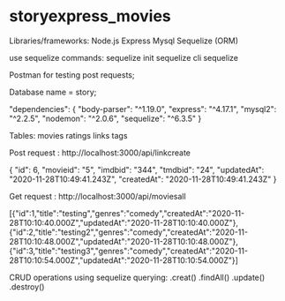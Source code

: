# storyexpress_movies

Libraries/frameworks:
Node.js
Express
Mysql
Sequelize (ORM)


use sequelize commands:
sequelize init
sequelize cli
sequelize



Postman for testing post requests;



Database name = story;


 "dependencies": {
    "body-parser": "^1.19.0",
    "express": "^4.17.1",
    "mysql2": "^2.2.5",
    "nodemon": "^2.0.6",
    "sequelize": "^6.3.5"
  }


Tables:
movies
ratings
links
tags



Post request :
http://localhost:3000/api/linkcreate

{
    "id": 6,
    "movieid": "5",
    "imdbid": "344",
    "tmdbid": "24",
    "updatedAt": "2020-11-28T10:49:41.243Z",
    "createdAt": "2020-11-28T10:49:41.243Z"
}





Get request :
http://localhost:3000/api/moviesall


[{"id":1,"title":"testing","genres":"comedy","createdAt":"2020-11-28T10:10:40.000Z","updatedAt":"2020-11-28T10:10:40.000Z"},{"id":2,"title":"testing2","genres":"comedy","createdAt":"2020-11-28T10:10:48.000Z","updatedAt":"2020-11-28T10:10:48.000Z"},{"id":3,"title":"testing3","genres":"comedy","createdAt":"2020-11-28T10:10:54.000Z","updatedAt":"2020-11-28T10:10:54.000Z"}]



CRUD operations using sequelize querying:
.creat()
.findAll()
.update()
.destroy()